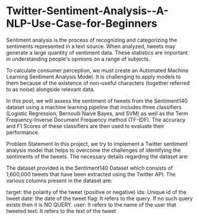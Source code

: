 # Twitter-Sentiment-Analysis--A-NLP-Use-Case-for-Beginners

Sentiment analysis is the process of recognizing and categorizing the sentiments represented in a text source. When analyzed, tweets may generate a large quantity of sentiment data. These statistics are important in understanding people's opinions on a range of subjects.

To calculate consumer perception, we must create an Automated Machine Learning Sentiment Analysis Model. It is challenging to apply models to them because of the existence of non-useful characters (together referred to as noise) alongside relevant data.

In this post, we will assess the sentiment of tweets from the Sentiment140 dataset using a machine learning pipeline that includes three classifiers (Logistic Regression, Bernoulli Naive Bayes, and SVM) as well as the Term Frequency-Inverse Document Frequency method (TF-IDF). The accuracy and F1 Scores of these classifiers are then used to evaluate their performance.


Problem Statement
In this project, we try to implement a Twitter sentiment analysis model that helps to overcome the challenges of identifying the sentiments of the tweets. The necessary details regarding the dataset are:

The dataset provided is the Sentiment140 Dataset which consists of 1,600,000 tweets that have been extracted using the Twitter API. The various columns present in the dataset are:

target: the polarity of the tweet (positive or negative)
ids: Unique id of the tweet
date: the date of the tweet
flag: It refers to the query. If no such query exists then it is NO QUERY.
user: It refers to the name of the user that tweeted
text: It refers to the text of the tweet

